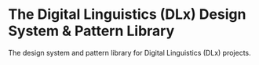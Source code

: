 # The Digital Linguistics (DLx) Design System & Pattern Library

The design system and pattern library for Digital Linguistics (DLx) projects.
